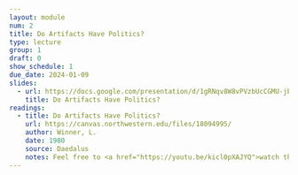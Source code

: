 ```yaml
---
layout: module
num: 2
title: Do Artifacts Have Politics?
type: lecture
group: 1
draft: 0
show_schedule: 1
due_date: 2024-01-09
slides:
  - url: https://docs.google.com/presentation/d/1gRNqv8W8vPVzbUcCGMU-jbS7Uo0bYFCuMnAzo0R-x9Q/edit?usp=sharing
    title: Do Artifacts Have Politics?
readings:
  - title: Do Artifacts Have Politics?
    url: https://canvas.northwestern.edu/files/18094995/
    author: Winner, L.
    date: 1980
    source: Daedalus
    notes: Feel free to <a href="https://youtu.be/kicl0pXAJYQ">watch this video</a> as a primer (but not substitute!) to the article
---
```


